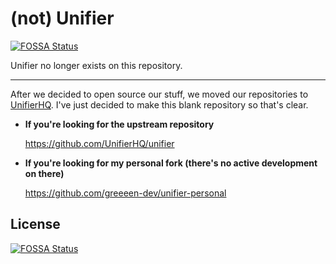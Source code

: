 # (not) Unifier
[![FOSSA Status](https://app.fossa.com/api/projects/git%2Bgithub.com%2Fgreeeen-dev%2Funifier.svg?type=shield)](https://app.fossa.com/projects/git%2Bgithub.com%2Fgreeeen-dev%2Funifier?ref=badge_shield)

Unifier no longer exists on this repository.

----

After we decided to open source our stuff, we moved our repositories to [UnifierHQ](https://github.com/UnifierHQ).
I've just decided to make this blank repository so that's clear.

- **If you're looking for the upstream repository**

  https://github.com/UnifierHQ/unifier

- **If you're looking for my personal fork (there's no active development on there)**

  https://github.com/greeeen-dev/unifier-personal


## License
[![FOSSA Status](https://app.fossa.com/api/projects/git%2Bgithub.com%2Fgreeeen-dev%2Funifier.svg?type=large)](https://app.fossa.com/projects/git%2Bgithub.com%2Fgreeeen-dev%2Funifier?ref=badge_large)